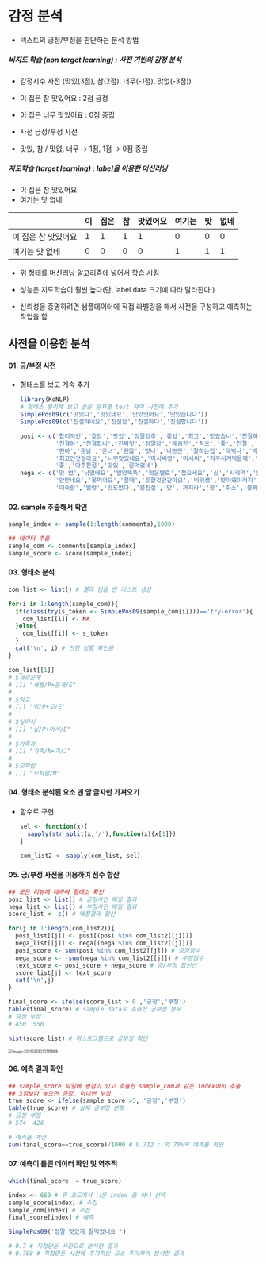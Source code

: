  # 감정 분석

- 텍스트의 긍정/부정을 판단하는 분석 방법

##### 비지도 학습 (non target learning) : 사전 기반의 감정 분석

- 감정지수 사전 (맛있(3점), 참(2점), 너무(-1점), 맛없(-3점))

- 이 집은 참 맛있어요 : 2점 긍정
- 이 집은 너무 맛있어요 : 0점 중립
- 사전 긍정/부정 사전
- 맛있, 참 / 맛없, 너무 → 1점, 1점  → 0점 중립

##### 지도학습 (target learning) : label을 이용한 머신러닝

- 이 집은 참 맛있어요
- 여기는 맛 없네

|                     | 이   | 집은 | 참   | 맛있어요 | 여기는 | 맛   | 없네 |
| ------------------- | ---- | ---- | ---- | -------- | ------ | ---- | ---- |
| 이 집은 참 맛있어요 | 1    | 1    | 1    | 1        | 0      | 0    | 0    |
| 여기는 맛 없네      | 0    | 0    | 0    | 0        | 1      | 1    | 1    |

- 위 형태를 머신러닝 알고리즘에 넣어서 학습 시킴

  

- 성능은 지도학습이 훨씬 높다(단, label data 크기에 따라 달라진다.)

- 신뢰성을 증명하려면 샘플데이터에 직접 라벨링을 해서 사전을 구성하고 예측하는 작업을 함



## 사전을 이용한 분석

#### 01. 긍/부정 사전

- 형태소를 보고 계속 추가

  ```R
  library(KoNLP)
  # 형태소 분리해 보고 싶은 문자열 test 하여 사전에 추가
  SimplePos09(c('맛있다','맛있네요','맛있엇어요','맛있습니다')) 
  SimplePos09(c('친절하네요','친절함','친절하다','친절합니다')) 
  
  posi <- c('합리적인','호강','맛있','정말강추','좋았','최고','맛있습니','친절하네','친절',
            '친절하','친절합니','진짜맛','정말강','매꼼한','쵝오','좋','친절','깔끔','저렴',
            '편하','훈남','훈녀','괜찮','맛나','나쁘진','잘하는집','대박나','백터지게','최고',
            '최고인것같아요','너무맛있네요','마시써영','마시써','자주시켜먹을꼐','번창하셨으면좋겠어요',
            '좋','아주친절','맛있','잘먹었네')
  nega <- c('맛 없','낚였네요','밥맛뚝뚝','맛은별로','접으세요','싫','시켜먹','없으신가봐요',
            '안받네요','못먹어요','절대','토할것만같아요','비위생','맛이왜이러지','맛없','더럽',
            '미숙함','썰렁','맛도없다','불친절','망','꺼지라','꽝','취소','불퀘하면')
  ```

#### 02. sample 추출해서 확인

```R
sample_index <- sample(1:length(comments),1000)

## 데이터 추출
sample_com <- comments[sample_index]
sample_score <- score[sample_index]
```

#### 03. 형태소 분석

```R
com_list <- list() # 결과 담을 빈 리스트 생성

for(i in 1:length(sample_com)){
  if(class(try(s_token <- SimplePos09(sample_com[i])))=='try-error'){
    com_list[[i]] <- NA
  }else{
    com_list[[i]] <- s_token
  }
  cat('\n', i) # 진행 상황 확인용
}

com_list[[1]]
# $새로운게
# [1] "새롭/P+은게/E"
# 
# $먹고
# [1] "먹/P+고/E"
# 
# $싶어서
# [1] "싶/P+어서/E"
# 
# $가족과
# [1] "가족/N+과/J"
# 
# $모처럼
# [1] "모처럼/M"
```

#### 04. 형태소 분석된 요소 맨 앞 글자만 가져오기

- 함수로 구현

  ```R
  sel <- function(x){
    sapply(str_split(x,'/'),function(x){x[1]})
  }
  
  com_list2 <- sapply(com_list, sel)
  ```

#### 05. 긍/부정 사전을 이용하여 점수 합산

```R
## 모든 리뷰에 대하여 형태소 확인
posi_list <- list() # 긍정사전 매칭 결과
nega_list <- list() # 부정사전 매칭 결과
score_list <- c() # 매칭결과 합산

for(j in 1:length(com_list2)){
  posi_list[[j]] <- posi[(posi %in% com_list2[[j]])]
  nega_list[[j]] <- nega[(nega %in% com_list2[[j]])]
  posi_score <- sum(posi %in% com_list2[[j]]) # 긍정점수
  nega_score <- -sum(nega %in% com_list2[[j]]) # 부정점수
  text_score <- posi_score + nega_score # 긍/부정 합산산
  score_list[j] <- text_score
  cat('\n',j)
}

final_score <- ifelse(score_list > 0 ,'긍정','부정')
table(final_score) # sample data로 추측한 긍부정 분포
# 긍정 부정 
# 450  550 

hist(score_list) # 히스토그램으로 긍부정 확인
```



<img src="C:%5CUsers%5Ckimih%5CAppData%5CRoaming%5CTypora%5Ctypora-user-images%5Cimage-20210329231715889.png" alt="image-20210329231715889" style="zoom:50%;" />

#### 06. 예측 결과 확인

```R
## sample_score 파일에 평점이 있고 추출한 sample_com과 같은 index에서 추출
## 3점보다 높으면 긍정, 아니면 부정
true_score <- ifelse(sample_score >3, '긍정','부정')
table(true_score) # 실제 긍부정 분포
# 긍정 부정 
# 574  426 

# 예측율 계산
sum(final_score==true_score)/1000 # 0.712 : 약 70%의 예측률 확인
```

#### 07. 예측이 틀린 데이터 확인 및 역추적

```R
which(final_score != true_score)

index <- 669 # 위 코드에서 나온 index 중 하나 선택
sample_score[index] # 수집
sample_com[index] # 수집
final_score[index] # 예측

SimplePos09('정말 맛있게 잘먹었네요 ')

# 0.7 # 직접만든 사전으로 분석한 결과
# 0.708 # 직접만든 사전에 추가적인 요소 추가하여 분석한 결과
```

